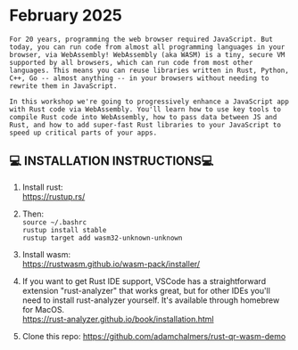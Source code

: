 # February 2025

`For 20 years, programming the web browser required JavaScript. But today, you can run code from almost all programming languages in your browser, via WebAssembly! WebAssembly (aka WASM) is a tiny, secure VM supported by all browsers, which can run code from most other languages. This means you can reuse libraries written in Rust, Python, C++, Go -- almost anything -- in your browsers without needing to rewrite them in JavaScript.`

`In this workshop we're going to progressively enhance a JavaScript app with Rust code via WebAssembly. You'll learn how to use key tools to compile Rust code into WebAssembly, how to pass data between JS and Rust, and how to add super-fast Rust libraries to your JavaScript to speed up critical parts of your apps.`

## :computer: INSTALLATION INSTRUCTIONS:computer:  



1. Install rust:  
https://rustup.rs/

2. Then:  
`source ~/.bashrc`  
`rustup install stable`   
`rustup target add wasm32-unknown-unknown`  

3. Install wasm:  
https://rustwasm.github.io/wasm-pack/installer/

4. If you want to get Rust IDE support, VSCode has a straightforward extension "rust-analyzer" that works great, but for other IDEs you'll need to install rust-analyzer yourself. It's available through homebrew for MacOS.  
https://rust-analyzer.github.io/book/installation.html  

5. Clone this repo:
https://github.com/adamchalmers/rust-qr-wasm-demo
